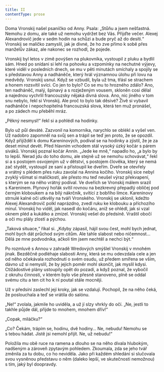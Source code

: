 ```yaml
---
title: II
contentType: prose
---
```


<section>

Doma Vronskij našel psaníčko od Anny. Psala: „Stůňu a jsem nešťastná. Nemohu z domu, ale také už nemohu vydržet bez Vás. Přijďte večer. Alexej Alexandrovič jede v sedm hodin na schůzi a bude pryč až do desíti.“ Vronskij se maličko zamyslil, jak je divné, že ho zve přímo k sobě přes manželův zákaz, ale nakonec se rozhodl, že pojede.

Vronskij byl letos v zimě povýšen na plukovníka, vystoupil z pluku a bydlil sám. Hned po snídani si lehl na pohovku a vzpomínky na nechutné výjevy, které viděl v posledních dnech, se mu v pěti minutách smíchaly a spojily se s představou Anny a nadháněče, který hrál významnou úlohu při lovu na medvědy. Vronskij usnul. Když se vzbudil, byla už tma, třásl se strachem a honem rozsvítil svíci. Co jen to bylo? Co se mu to hrozného zdálo? Ano, ten nadháněč, malý, špinavý a s rozježeným vousem, skloněn cosi dělal a najednou vychrlil francouzsky nějaká divná slova. Ano, nic jiného v tom snu nebylo, řekl si Vronskij. Ale proč to bylo tak děsivé? Živě si vybavil nadháněče i nepochopitelná francouzská slova, která ten muž pronášel, a po zádech mu přeběhl mráz.

„Pěkný nesmysl!“ řekl si a pohlédl na hodinky.

Bylo už půl deváté. Zazvonil na komorníka, narychlo se oblékl a vyšel ven. Už nadobro zapomněl na svůj sen a trápil se teď jen proto, že se opozdil. Když přijížděl k domu Kareninových, podíval se na hodinky a zjistil, že je za deset minut devět. Před hlavním vchodem stál vysoký úzký kočár s párem siváků. Vronskij poznal kočár Annin. „Jede ke mně,“ napadlo ho, „a bylo by to lepší. Nerad jdu do toho domu, ale stejně už se nemohu schovávat,“ řekl si a s postojem osvojeným už v dětství, s postojem člověka, který se nemá zač stydět, vystoupil ze saní a přistoupil ke dveřím. Dveře se otevřely a vrátný s plédem přes ruku zavolal na Annina kočího. Vronskij sice nebyl zvyklý všímat si maličkostí, ale přesto mu teď neušel výraz překvapení, s kterým se na něho vrátný podíval. Ve dveřích se Vronskij málem srazil s Kareninem. Plynový hořák svítil rovnou na bezkrevný přepadlý obličej pod černým kloboukem a na bílý nákrčník, svítící z bobřího límce. Kareninovy strnulé kalné oči utkvěly na tváři Vronského. Vronskij se uklonil, kdežto Alexej Alexandrovič polkl naprázdno, zvedl ruku ke klobouku a příchozího minul. Vronskij ho viděl, jak nasedl do kočáru, aniž se ohlédl, jak si vzal oknem pléd a kukátko a zmizel. Vronskij vešel do předsíně. Vraštil obočí a oči mu plály zlostí a pýchou.

„Taková situace,“ říkal si. „Kdyby zápasil, hájil svou čest, mohl bych jednat, mohl bych dát průchod svým citům. Ale tahle slabost nebo ničemnost… Dělá ze mne podvodníka, ačkoli tím jsem nechtěl a nechci být.“

Po rozmluvě s Annou v zahradě Wredových smýšlel Vronskij v mnohém jinak. Bezděčně podléhaje slabosti Anny, která se mu odevzdala cele a jen od něho očekávala rozhodnutí o svém osudu, už předem smířena se vším, dávno už si nemyslil, že by jejich poměr mohl skončit, jak myslil kdysi. Ctižádostivé plány ustoupily opět do pozadí, a když poznal, že vybočil z okruhu činnosti, v kterém bylo vše přesně stanoveno, plně se oddal svému citu a ten cit ho k ní poutal stále mocněji.

Už v předsíni zaslechl její kroky, jak se vzdalují. Pochopil, že na něho čeká, že poslouchala a teď se vrátila do salónu.

„Ne!“ zvolala, jakmile ho uviděla, a už jí slzy vhrkly do očí. „Ne, jestli to takhle půjde dál, přijde to mnohem, mnohem dřív!“

„Copak, miláčku?“

„Co? Čekám, trápím se, hodinu, dvě hodiny… Ne, nebudu! Nemohu se s tebou hádat. Jistě jsi nemohl přijít. Ne, už nebudu!“

Položila mu obě ruce na ramena a dlouho se na něho dívala hlubokým, nadšeným a zároveň zpytavým pohledem. Zkoumala, zda se jeho tvář změnila za tu dobu, co ho neviděla. Jako při každém shledání si slučovala svou vysněnou představu o něm (daleko lepší, ve skutečnosti nemožnou) s tím, jaký byl doopravdy.

</section>
